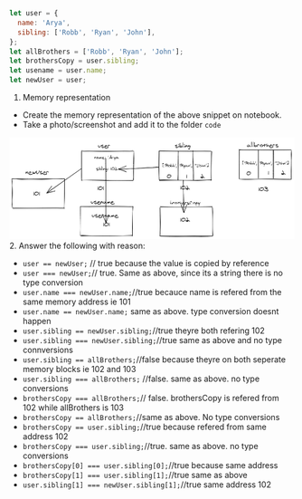 ```js
let user = {
  name: 'Arya',
  sibling: ['Robb', 'Ryan', 'John'],
};
let allBrothers = ['Robb', 'Ryan', 'John'];
let brothersCopy = user.sibling;
let usename = user.name;
let newUser = user;
```

1. Memory representation

- Create the memory representation of the above snippet on notebook.
- Take a photo/screenshot and add it to the folder `code`

<!-- To add this image here use ![name](./hello.jpg) -->
![memory-representation](./memory-map.png)
2. Answer the following with reason:

- `user == newUser;` // true because the value is copied by reference
- `user === newUser;`// true. Same as above, since its a string there is no type conversion
- `user.name === newUser.name;`//true becauce name is refered from the same memory address ie 101
- `user.name == newUser.name;` same as above. type conversion doesnt happen
- `user.sibling == newUser.sibling;`//true theyre both refering 102
- `user.sibling === newUser.sibling;`//true same as above and no type connversions
- `user.sibling == allBrothers;`//false because theyre on both seperate memory blocks ie 102 and 103
- `user.sibling === allBrothers;` //false. same as above. no type conversions
- `brothersCopy === allBrothers;`// false. brothersCopy is refered from 102 while allBrothers is 103
- `brothersCopy == allBrothers;`//same as above. No type conversions
- `brothersCopy == user.sibling;`//true because refered from same address 102
- `brothersCopy === user.sibling;`//true. same as above. no type conversions
- `brothersCopy[0] === user.sibling[0];`//true because same address
- `brothersCopy[1] === user.sibling[1];`//true same as above
- `user.sibling[1] === newUser.sibling[1];`//true same address 102
